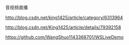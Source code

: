 音视频直播

http://blog.csdn.net/king1425/article/category/6313964

http://blog.csdn.net/King1425/article/details/79392158

https://github.com/WangShuo1143368701/WSLiveDemo